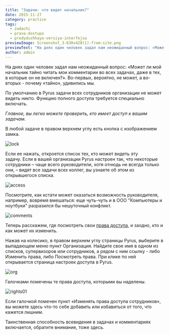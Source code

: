 ```yaml
---
title: "Задачи: что видит начальник?"
date: 2015-11-27
category: practice
tags:
  - zadachi
  - prava-dostupa
  - predydushhaya-versiya-interfejsa
previewImage: Screenshot_3-630x420(1)-from-site.png
previewText: "На днях один человек задал нам неожиданный вопрос: «Может ли мой начальник тайно читать мои комментарии во всех задачах, даже в тех, в которые он не включен?». Во-первых, вероятно, не может, а во-вторых - почему «тайно», удивились мы."
author: admin
---
```

На днях один человек задал нам неожиданный вопрос: «Может ли мой начальник тайно читать мои комментарии во всех задачах, даже в тех, в которые он не включен?».  Во-первых, вероятно, не может, а во-вторых - почему «тайно», удивились мы.

По умолчанию в Pyrus задачи всех сотрудников организации не может видеть никто. Функцию полного доступа требуется специально включать.

_Главное, вы легко можете проверить, кто имеет доступ к вашим задачам._

В любой задаче в правом верхнем углу есть кнопка с изображением замка.

![lock](lock.webp)

Если ее нажать, откроется список тех, кто может видеть эту задачу. Если в вашей организации Pyrus настроен так, что некоторые сотрудники – чаще всего руководители, хотя отнюдь не всегда только они, – видят все задачи всех коллег, вы узнаете об этом из открывшегося списка.

![access](access.webp)

Посмотрите, как кстати может оказаться возможность руководителя, например, вовремя вмешаться: еще чуть-чуть и в ООО "Компьютеры и ноутбуки" разразился бы нешуточный конфликт.

![comments](comments1.webp)

Теперь расскажем, где посмотреть свои [права доступа](https://pyrus.com/ru/blog/dostup-k-zadacham), и заодно, кто и как может их изменить.

Нажав на колесико, в правом верхнем углу страницы Pyrus, выберите в выпадающем меню пункт Организация. Найдите свое имя в одном из списков, супервизоров или сотрудников, а рядом с ним ссылку - либо Изменить права, либо Посмотреть права. При клике по ней открывается страница настроек доступа в Pyrus.

![org](org.webp)

Галочками помечены те права доступа, которыми вы наделены.

![rights01](rights01.webp)

Если галочкой помечен пункт «Изменять права доступа сотрудников», вы можете здесь что-то себе добавить или избавиться от того, что кажется лишним.

Таинственная способность всевидения в задачах и комментариях включается, обратите внимание, тоже здесь.